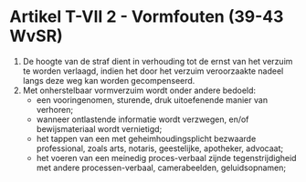 # Artikel T-VII 2 - Vormfouten (39-43 WvSR)

1. De hoogte van de straf dient in verhouding tot de ernst van het verzuim te worden verlaagd, indien het door het verzuim veroorzaakte nadeel langs deze weg kan worden gecompenseerd.
2. Met onherstelbaar vormverzuim wordt onder andere bedoeld:
   * een vooringenomen, sturende, druk uitoefenende manier van verhoren;
   * wanneer ontlastende informatie wordt verzwegen, en/of bewijsmateriaal wordt vernietigd;
   * het tappen van een met geheimhoudingsplicht bezwaarde professional, zoals arts, notaris, geestelijke, apotheker, advocaat;
   * het voeren van een meinedig proces-verbaal zijnde tegenstrijdigheid met andere processen-verbaal, camerabeelden, geluidsopnamen;
